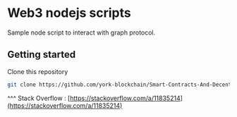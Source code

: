 # Web3 nodejs scripts
Sample node script to interact with graph protocol.

## Getting started

Clone this repository

```bash
git clone https://github.com/york-blockchain/Smart-Contracts-And-Decentralized-Applications.git ./aave-graph && cd ./aave-graph && git filter-branch --prune-empty --subdirectory-filter ./class-9/examples/aave-graph HEAD && rm -rf ./.git
```

^^^ Stack Overflow : [https://stackoverflow.com/a/11835214](https://stackoverflow.com/a/11835214)
